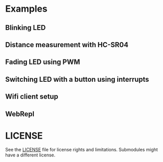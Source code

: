 # Examples

## Blinking LED

## Distance measurement with HC-SR04

## Fading LED using PWM

## Switching LED with a button using interrupts

## Wifi client setup

## WebRepl

# LICENSE
See the [LICENSE](LICENSE) file for license rights and limitations.
Submodules might have a different license.
